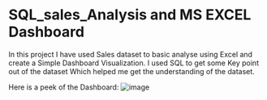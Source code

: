 # SQL_sales_Analysis and MS EXCEL Dashboard
 In this project I have used Sales dataset to basic analyse using Excel and create a Simple Dashboard Visualization.
 I used SQL to get some Key point out of the dataset Which helped me get the understanding of the dataset.
 
 
 Here is a peek of the Dashboard:
 ![image](https://user-images.githubusercontent.com/111905512/216842223-ddb25373-9b48-4b74-b48b-007e46e5f270.png)


